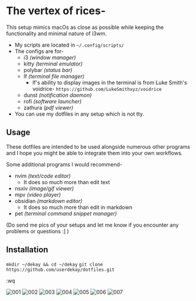 # The vertex of rices-

This setup mimics macOs as close as possible while keeping the functionality and minimal nature of i3wm.

- My scripts are located in ```~/.config/scripts/```
- The configs are for-
    - i3 *(window manager)*
    - kitty *(terminal emulator)*
    - polybar *(status bar)*
    - lf *(terminal file manager)*
        - lf's ability to display images in the terminal is from Luke Smith's voidrice- ```https://github.com/LukeSmithxyz/voidrice``` 
    - dunst *(notification daemon)*
    - rofi *(software launcher)*
    - zathura *(pdf viewer)*
- You can use my dotfiles in any setup which is not tty.

 
## Usage

These dotfiles are intended to be used alongside numerous other programs and I hope you might be able to integrate them into your own workflows. 

Some additional programs I would recommend-

- nvim *(text/code editor)*
	- It does so much more than edit text
- nsxiv *(image/gif viewer)*
- mpv *(video player)*
- obsidian *(markdown editor)*
	- It does so much more than edit in markdown
- pet *(terminal command snippet manager)*

(Do send me pics of your setups and let me know if you encounter any problems or questions :] )


## Installation

```mkdir ~/dekay && cd ~/dekay```
```git clone https://github.com/userdekay/dotfiles.git``` 


:wq


![001](.pics/001.png)
![002](.pics/002.jpeg)
![003](.pics/003.png)
![004](.pics/004.png)
![005](.pics/005.png)
![006](.pics/006.png)
![007](.pics/007.png)
